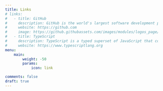 ```yaml
---
title: Links
# links:
#   - title: GitHub
#     description: GitHub is the world's largest software development platform.
#     website: https://github.com
#     image: https://github.githubassets.com/images/modules/logos_page/GitHub-Mark.png
#   - title: TypeScript
#     description: TypeScript is a typed superset of JavaScript that compiles to plain JavaScript.
#     website: https://www.typescriptlang.org
menu:
    main: 
        weight: -50
        params:
            icon: link

comments: false
draft: true
---
```



